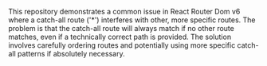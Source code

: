 This repository demonstrates a common issue in React Router Dom v6 where a catch-all route ('*') interferes with other, more specific routes.  The problem is that the catch-all route will always match if no other route matches, even if a technically correct path is provided. The solution involves carefully ordering routes and potentially using more specific catch-all patterns if absolutely necessary.